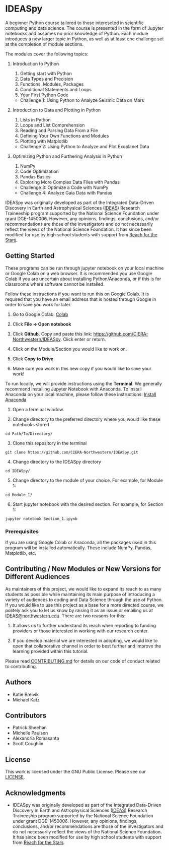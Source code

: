 # IDEASpy

A beginner Python course tailored to those intereseted in scientific computing and data science. The course is presented in the form of Jupyter notebooks and assumes no prior knowledge of Python. Each module introduces a new larger topic in Python, as well as at least one challenge set at the completion of module sections. 

The modules cover the following topics:

1. Introduction to Python
	1. Getting start with Python
	2. Data Types and Precision
	3. Functions, Modules, Packages
	4. Conditional Statements and Loops
	5. Your First Python Code
	* Challenge 1: Using Python to Analyze Seismic Data on Mars

2. Introduction to Data and Plotting in Python
	1. Lists in Python
	2. Loops and List Comprehension
	3. Reading and Parsing Data From a File
	4. Defining Your Own Functions and Modules
	5. Plotting with Matplotlib
	* Challenge 2: Using Python to Analyze and Plot Exoplanet Data

3. Optimizing Python and Furthering Analysis in Python
	1. NumPy
	2. Code Optimization
	3. Pandas Basics
	4. Exploring More Complex Data Files with Pandas
	* Challenge 3: Optimize a Code with NumPy
	* Challenge 4: Analyze Gaia Data with Pandas


IDEASpy was originally developed as part of the Integrated Data-Driven Discovery in Earth and Astrophysical Sciences ([IDEAS](https://www.ideas.ciera.northwestern.edu/)) Research Traineeship program supported by the National Science Foundation under grant DGE-1450006. However, any opinions, findings, conclusions, and/or recommendations are those of the investigators and do not necessarily reflect the views of the National Science Foundation. It has since been modified for use by high school students with support from [Reach for the Stars](https://gk12.ciera.northwestern.edu/).

## Getting Started

These programs can be run through jupyter notebook on your local machine or Google Colab on a web browser. It is recommended you use Google Colab if you are uncertain about installing Python/Anaconda, or if this is for classrooms where software cannot be installed.

Follow these instructions if you want to run this on Google Colab. It is required that you have an email address that is hosted through Google in order to save you work for later. 

1. Go to Google Colab: [Colab](https://colab.research.Google.com/)

2. Click **File -> Open notebook**

3. Click **Github**. Copy and paste this link: https://github.com/CIERA-Northwestern/IDEASpy. Click enter or return. 

4. Click on the Module/Section you would like to work on. 

5. Click **Copy to Drive**

6. Make sure you work in this new copy if you would like to save your work!

To run locally, we will provide instructions using the **Terminal**. We generally recommend installing Jupyter Notebook with Anaconda. To install Anaconda on your local machine, please follow these instructions: [Install Anaconda](https://docs.anaconda.com/anaconda/install/)

1. Open a terminal window.

2. Change directory to the preferred directory where you would like these notebooks stored
```
cd Path/To/Directory/
```

3. Clone this repository in the terminal
```
git clone https://github.com/CIERA-Northwestern/IDEASpy.git
```

4. Change directory to the IDEASpy directory
```
cd IDEASpy/
```

5. Change directory to the module of your choice. For example, for Module 1:
```
cd Module_1/
```

6. Start jupyter notebook with the desired section. For example, for Section 1:
```
jupyter notebook Section_1.ipynb
```

### Prerequisites

If you are using Google Colab or Anaconda, all the packages used in this program will be installed automatically. These include NumPy, Pandas, Matplotlib, etc.

## Contributing / New Modules or New Versions for Different Audiences

As maintainers of this project, we would like to expand its reach to as many students as possible while maintaining its main purpose of introducing a variety of audiences to coding and Data Science through the use of Python. If you would like to use this project as a base for a more directed course, we politely ask you to let us know by raising it as an issue or emailing us at [IDEAS@northwestern.edu](mailto:IDEAS@northwestern.edu). There are two reasons for this:

1. It allows us to further understand its reach when reporting to funding providers or those interested in working with our research center. 

2. If you develop material we are interested in adopting, we would like to open that collaborative channel in order to best further and improve the learning provided within this tutorial. 


Please read [CONTRIBUTING.md](https://github.com/CIERA-Northwestern/IDEASpy/blob/master/CONTRIBUTING.md) for details on our code of conduct related to contributing.


## Authors

* Katie Breivik
* Michael Katz

## Contributors

* Patrick Sheehan
* Michelle Paulsen
* Alexandria Romasanta
* Scott Coughlin

## License

This work is licensed under the GNU Public License. Please see our [LICENSE](https://github.com/CIERA-Northwestern/IDEASpy/blob/master/LICENSE).

## Acknowledgments

* IDEASpy was originally developed as part of the Integrated Data-Driven Discovery in Earth and Astrophysical Sciences ([IDEAS](https://www.ideas.ciera.northwestern.edu/)) Research Traineeship program supported by the National Science Foundation under grant DGE-1450006. However, any opinions, findings, conclusions, and/or recommendations are those of the investigators and do not necessarily reflect the views of the National Science Foundation. It has since been modified for use by high school students with support from [Reach for the Stars](https://gk12.ciera.northwestern.edu/).

